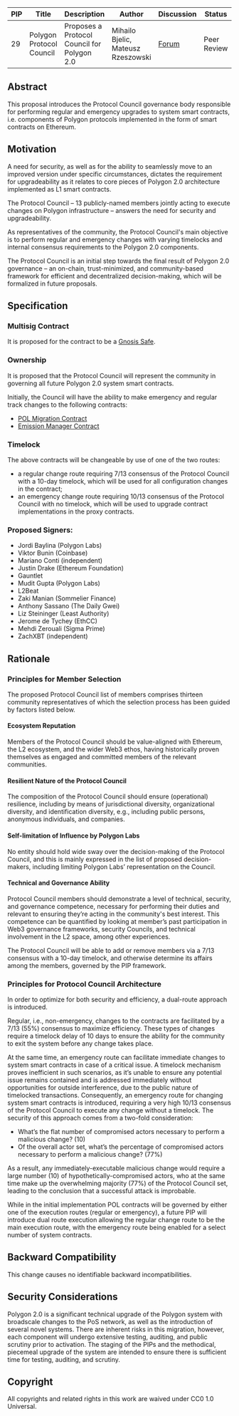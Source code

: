  | PIP | Title          | Description                | Author                        | Discussion | Status | Type                                     | Date                  |
|-----|----------------|----------------------------|-------------------------------|------------|--------|------------------------------------------|-----------------------|
| 29  | Polygon Protocol Council | Proposes a Protocol Council for Polygon 2.0 | Mihailo Bjelic, Mateusz Rzeszowski | [Forum](https://forum.polygon.technology/t/pip-29-polygon-protocol-council/13075) | Peer Review  | Contracts | 2023-10-18

## Abstract

This proposal introduces the Protocol Council governance body responsible for performing regular and emergency upgrades to system smart contracts, i.e. components of Polygon protocols implemented in the form of smart contracts on Ethereum.

## Motivation

A need for security, as well as for the ability to seamlessly move to an improved version under specific circumstances, dictates the requirement for upgradeability as it relates to core pieces of Polygon 2.0 architecture implemented as L1 smart contracts. 

The Protocol Council – 13 publicly-named members jointly acting to execute changes on Polygon infrastructure – answers the need for security and upgradeability. 

As representatives of the community, the Protocol Council's main objective is to perform regular and emergency changes with varying timelocks and internal consensus requirements to the Polygon 2.0 components. 

The Protocol Council is an initial step towards the final result of Polygon 2.0 governance – an on-chain, trust-minimized, and community-based framework for efficient and decentralized decision-making, which will be formalized in future proposals. 

## Specification

### Multisig Contract 
 
It is proposed for the contract to be a [Gnosis Safe](https://github.com/safe-global/safe-contracts). 

### Ownership

It is proposed that the Protocol Council will represent the community in governing all future Polygon 2.0 system smart contracts. 

Initially, the Council will have the ability to make emergency and regular track changes to the following contracts:

-   [POL Migration Contract](https://github.com/maticnetwork/Polygon-Improvement-Proposals/blob/main/PIPs/PIP-17.md#migration-contract) 
-   [Emission Manager Contract](https://github.com/maticnetwork/Polygon-Improvement-Proposals/blob/main/PIPs/PIP-17.md#emission-manager-contract) 

### Timelock 

The above contracts will be changeable by use of one of the two routes:  
  
-   a regular change route requiring 7/13 consensus of the Protocol Council with a 10-day timelock, which will be used for all configuration changes in the contract;
-   an emergency change route requiring 10/13 consensus of the Protocol Council with no timelock, which will be used to upgrade contract implementations in the proxy contracts.

### Proposed Signers: 

-   Jordi Baylina (Polygon Labs)
-   Viktor Bunin (Coinbase)
-   Mariano Conti (independent)
-   Justin Drake (Ethereum Foundation)
-   Gauntlet
-   Mudit Gupta (Polygon Labs)
-   L2Beat
-   Zaki Manian (Sommelier Finance)
-   Anthony Sassano (The Daily Gwei)
-   Liz Steininger (Least Authority)
-   Jerome de Tychey (EthCC)
-   Mehdi Zerouali (Sigma Prime)
-   ZachXBT (independent)

## Rationale

### Principles for Member Selection

The proposed Protocol Council list of members comprises thirteen community representatives of which the selection process has been guided by factors listed below. 

#### Ecosystem Reputation

Members of the Protocol Council should be value-aligned with Ethereum, the L2 ecosystem, and the wider Web3 ethos, having historically proven themselves as engaged and committed members of the relevant communities. 
  
#### Resilient Nature of the Protocol Council 

The composition of the Protocol Council should ensure (operational) resilience, including by means of jurisdictional diversity, organizational diversity, and identification diversity, e.g., including public persons, anonymous individuals, and companies.

#### Self-limitation of Influence by Polygon Labs 

No entity should hold wide sway over the decision-making of the Protocol Council, and this is mainly expressed in the list of proposed decision-makers, including limiting Polygon Labs’ representation on the Council.

#### Technical and Governance Ability

Protocol Council members should demonstrate a level of technical, security, and governance competence, necessary for performing their duties and relevant to ensuring they’re acting in the community's best interest. This competence can be quantified by looking at member’s past participation in Web3 governance frameworks, security Councils, and technical involvement in the L2 space, among other experiences.

The Protocol Council will be able to add or remove members via a 7/13 consensus with a 10-day timelock, and otherwise determine its affairs among the members, governed by the PIP framework.

### Principles for Protocol Council Architecture

In order to optimize for both security and efficiency, a dual-route approach is introduced.

Regular, i.e., non-emergency, changes to the contracts are facilitated by a 7/13 (55%) consensus to maximize efficiency. These types of changes require a timelock delay of 10 days to ensure the ability for the community to exit the system before any change takes place. 

At the same time, an emergency route can facilitate immediate changes to system smart contracts in case of a critical issue. A timelock mechanism proves inefficient in such scenarios,  as it’s unable to ensure any potential issue remains contained and is addressed immediately without opportunities for outside interference, due to the public nature of timelocked transactions. Consequently, an emergency route for changing system smart contracts is introduced, requiring a very high 10/13 consensus of the Protocol Council to execute any change without a timelock. The security of this approach comes from a two-fold consideration:

-   What’s the flat number of compromised actors necessary to perform a malicious change? (10)
-   Of the overall actor set, what’s the percentage of compromised actors necessary to perform a malicious change? (77%)

As a result, any immediately-executable malicious change would require a large number (10) of  hypothetically-compromised actors, who at the same time make up the overwhelming majority (77%) of the Protocol Council set, leading to the conclusion that a successful attack is improbable.

While in the initial implementation POL contracts will be governed by either one of the execution routes (regular or emergency), a future PIP will introduce dual route execution allowing the regular change route to be the main execution route, with the emergency route being enabled for a select number of system contracts. 

## Backward Compatibility

This change causes no identifiable backward incompatibilities. 

## Security Considerations

Polygon 2.0 is a significant technical upgrade of the Polygon system with broadscale changes to the PoS network, as well as the introduction of several novel systems. There are inherent risks in this migration, however, each component will undergo extensive testing, auditing, and public scrutiny prior to activation. The staging of the PIPs and the methodical, piecemeal upgrade of the system are intended to ensure there is sufficient time for testing, auditing, and scrutiny. 

## Copyright

All copyrights and related rights in this work are waived under CC0 1.0 Universal.
